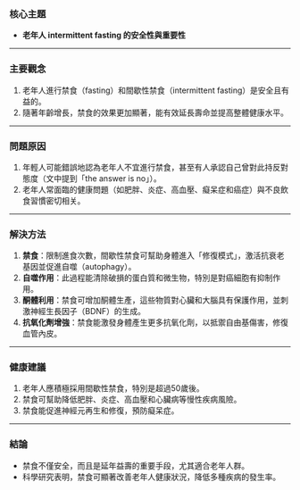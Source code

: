### 核心主題  
- **老年人 intermittent fasting 的安全性與重要性**  

---

### 主要觀念  
1. 老年人進行禁食（fasting）和間歇性禁食（intermittent fasting）是安全且有益的。  
2. 隨著年齡增長，禁食的效果更加顯著，能有效延長壽命並提高整體健康水平。  

---

### 問題原因  
1. 年輕人可能錯誤地認為老年人不宜進行禁食，甚至有人承認自己曾對此持反對態度（文中提到「the answer is no」）。  
2. 老年人常面臨的健康問題（如肥胖、炎症、高血壓、癡呆症和癌症）與不良飲食習慣密切相关。  

---

### 解決方法  
1. **禁食**：限制進食次數，間歇性禁食可幫助身體進入「修復模式」，激活抗衰老基因並促進自噬（autophagy）。  
2. **自噬作用**：此過程能清除破損的蛋白質和微生物，特別是對癌細胞有抑制作用。  
3. **酮體利用**：禁食可增加酮體生產，這些物質對心臟和大腦具有保護作用，並刺激神經生長因子（BDNF）的生成。  
4. **抗氧化劑增強**：禁食能激發身體產生更多抗氧化劑，以抵禦自由基傷害，修復血管內皮。  

---

### 健康建議  
1. 老年人應積極採用間歇性禁食，特別是超過50歲後。  
2. 禁食可幫助降低肥胖、炎症、高血壓和心臟病等慢性疾病風險。  
3. 禁食能促進神經元再生和修復，預防癡呆症。  

---

### 結論  
- 禁食不僅安全，而且是延年益壽的重要手段，尤其適合老年人群。  
- 科學研究表明，禁食可顯著改善老年人健康狀況，降低多種疾病的發生率。